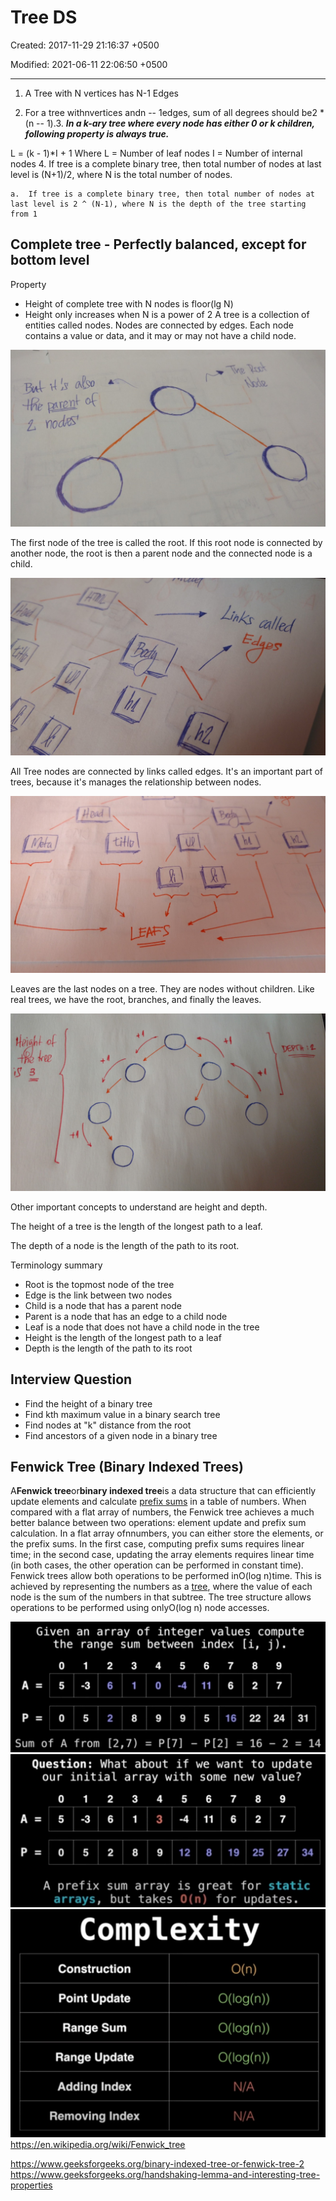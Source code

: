 # Tree DS

Created: 2017-11-29 21:16:37 +0500

Modified: 2021-06-11 22:06:50 +0500

---

1. A Tree with N vertices has N-1 Edges

2. For a tree withnvertices andn -- 1edges, sum of all degrees should be2 * (n -- 1).3.  ***In a k-ary tree where every node has either 0 or k children, following property is always true.***

L = (k - 1)*I + 1
Where L = Number of leaf nodes
I = Number of internal nodes
4.  If tree is a complete binary tree, then total number of nodes at last level is (N+1)/2, where N is the total number of nodes.

    a.  If tree is a complete binary tree, then total number of nodes at last level is 2 ^ (N-1), where N is the depth of the tree starting from 1

## Complete tree - Perfectly balanced, except for bottom level

Property

- Height of complete tree with N nodes is floor(lg N)
- Height only increases when N is a power of 2
A tree is a collection of entities called nodes. Nodes are connected by edges. Each node contains a value or data, and it may or may not have a child node.

![4de Z noosi ](media/Tree-DS-image1.jpeg)

The first node of the tree is called the root. If this root node is connected by another node, the root is then a parent node and the connected node is a child.

![Links called ](media/Tree-DS-image2.jpeg)

All Tree nodes are connected by links called edges. It's an important part of trees, because it's manages the relationship between nodes.

![LEAFS ](media/Tree-DS-image3.jpeg)

Leaves are the last nodes on a tree. They are nodes without children. Like real trees, we have the root, branches, and finally the leaves.

![image](media/Tree-DS-image4.png)

Other important concepts to understand are height and depth.

The height of a tree is the length of the longest path to a leaf.

The depth of a node is the length of the path to its root.

Terminology summary

- Root is the topmost node of the tree
- Edge is the link between two nodes
- Child is a node that has a parent node
- Parent is a node that has an edge to a child node
- Leaf is a node that does not have a child node in the tree
- Height is the length of the longest path to a leaf
- Depth is the length of the path to its root

## Interview Question

- Find the height of a binary tree
- Find kth maximum value in a binary search tree
- Find nodes at "k" distance from the root
- Find ancestors of a given node in a binary tree

## Fenwick Tree (Binary Indexed Trees)

A**Fenwick tree**or**binary indexed tree**is a data structure that can efficiently update elements and calculate [prefix sums](https://en.wikipedia.org/wiki/Prefix_sum) in a table of numbers.
When compared with a flat array of numbers, the Fenwick tree achieves a much better balance between two operations: element update and prefix sum calculation. In a flat array ofnnumbers, you can either store the elements, or the prefix sums. In the first case, computing prefix sums requires linear time; in the second case, updating the array elements requires linear time (in both cases, the other operation can be performed in constant time). Fenwick trees allow both operations to be performed inO(log n)time. This is achieved by representing the numbers as a [tree](https://en.wikipedia.org/wiki/Tree_(data_structure)), where the value of each node is the sum of the numbers in that subtree. The tree structure allows operations to be performed using onlyO(log n) node accesses.

![image](media/Tree-DS-image5.jpeg)
![image](media/Tree-DS-image6.jpeg)
![image](media/Tree-DS-image7.jpeg)
<https://en.wikipedia.org/wiki/Fenwick_tree>

<https://www.geeksforgeeks.org/binary-indexed-tree-or-fenwick-tree-2>
<https://www.geeksforgeeks.org/handshaking-lemma-and-interesting-tree-properties>
